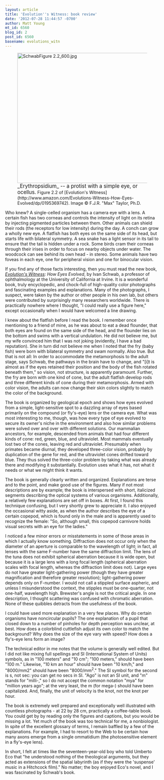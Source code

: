 ```yaml
---
layout: article
title: 'Evolution''s Witness: book review'
date: '2012-07-28 11:44:57 -0700'
author: Matt Young
mt_id: 6560
blog_id: 2
post_id: 6560
basename: evolutions_witn
---
```

<figure>
<img src="/PT/uploads/2012/SchwabFigure%202.2_600.jpg" alt="SchwabFigure 2.2_600.jpg" width="600" height="425" />
<figcaption markdown="span">
<big>_Erythropsidium_ -- a protist with a simple eye, or ocellus.</big> Figure 2.2 of [Evolution's Witness](http://www.amazon.com/Evolutions-Witness-How-Eyes-Evolved/dp/0195369742). Image © F.J.R. "Max" Taylor, Ph.D. 

</figcaption>
</figure>

Who knew?  A single-celled organism has a camera eye with a lens. A certain fish has two corneas and controls the intensity of light on its retina by injecting pigmented particles between them. Other animals can shield their rods (the receptors for low intensity) during the day. A conch can grow a wholly new eye. A flatfish has both eyes on the same side of its head, but starts life with bilateral symmetry. A sea snake has a light sensor in its tail to ensure that the tail is hidden under a rock. Some birds cram their corneas through their irises in order to focus on nearby objects under water. The woodcock can see behind its own head - in stereo. Some animals have two foveas in each eye, one for peripheral vision and one for binocular vision.

If you find any of those facts interesting, then you must read the new book, _[Evolution's Witness](http://www.amazon.com/Evolutions-Witness-How-Eyes-Evolved/dp/0195369742): How Eyes Evolved_, by Ivan Schwab, a professor of ophthalmology at the University of California at Irvine. It is a wonderful book, truly encyclopedic, and chock-full of high-quality color photographs and fascinating examples and explanations. Many of the photographs, I suspect, were taken by the author or other people in his own lab, but others were contributed by surprisingly many researchers worldwide. There is practically nowhere where I thought, "I could really use a figure here," except occasionally when I would have welcomed a line drawing.

I knew about the flatfish before I read the book. I remember once mentioning to a friend of mine, as he was about to eat a dead flounder, that both eyes are found on the same side of the head, and the flounder lies on the bottom and swims with a vertical undulation. He did not believe me, but my wife convinced him that I was not joking (evidently, I have a bad reputation). She in turn did not believe me when I noted that the fry (baby fish) were born with bilateral symmetry and swam normally. Also true. But that is not all: In order to accommodate the metamorphosis to the adult stage, says Schwab, the pathways in the brain have to change, and "\[i\]t is almost as if the eyes retained their position and the body of the fish rotated beneath them," so vision, not structure, is apparently paramount. Further, the fry are born with one kind of cone, but the adult flatfish develop rods and three different kinds of cone during their metamorphosis. Armed with color vision, the adults can now change their skin colors slightly to match the color of the background.

The book is organized by geological epoch and shows how eyes evolved from a simple, light-sensitive spot to a dazzling array of eyes based primarily on the compound (or fly's-eye) lens or the camera eye. What was most interesting to me, though, was how every type of eye evolved to secure its owner's niche in the environment and also how similar problems were solved over and over with different solutions. Our mammalian ancestors, for example, descended from animals that had four different kinds of cone: red, green, blue, and ultraviolet.  Most mammals eventually lost two of the cones, leaving red and ultraviolet. Presumably when primates became diurnal, they developed three-color vision, probably by duplication of the gene for red, and the ultraviolet cones drifted toward blue. They thus solved the three-color problem by taking what was already there and modifying it substantially. Evolution uses what it has, not what it needs or what we might think it wants.

The book is generally clearly written and organized. Explanations are terse and to the point, and make good use of the figures. Many if not most descriptions are by example; the book is interspersed with short, italicized segments describing the optical systems of various organisms. Additionally, a relatively few explanations are set off in boxes. At first, I found this technique confusing,  but I very shortly grew to appreciate it. I also enjoyed the occasional witty aside, as when the author describes the eye of a certain copepod, which is found only in the male and is apparently used to recognize the female: "So, although small, this copepod carnivore holds visual secrets with an eye for the ladies."

I noticed a few minor errors or misstatements in some of those areas in which I actually know something. Diffraction does not occur only when the diameter of an aperture is comparable to the wavelength of light; in fact, all lenses with the same F-number have the same diffraction limit. The lens of the tuna does not exhibit spherical aberration because it is wide open, but because it is a large lens with a long focal length (spherical aberration scales with focal length, whereas the diffraction limit does not).  Large eyes do not have greater light-gathering power (though they have greater magnification and therefore greater resolution); light-gathering power depends only on F-number.  I would not call a stippled surface aspheric, and unless I misunderstood the context, the stipples must be one-quarter, not one-half, wavelength high.  Brewster's angle is not the critical angle. In one description, I thought scattering was confused with chromatic aberration. None of these quibbles detracts from the usefulness of the book.  

I could have used more explanation in a very few places.  Why do certain organisms have noncircular pupils?  The one explanation of a pupil that closed down to a number of pinholes for depth perception was unclear, at best. How does a colorblind cuttlefish adjust its own color to match the background?  Why does the size of the eye vary with speed? How does a fly's-eye lens form an image?

The technical editor in me notes that the volume is generally well edited.  But I did not like mixing full spellings and SI (International System of Units) symbols, as in "100 meters" and "10 cm"; "100 meters," should have been "100 m." Likewise, "10 km an hour" should have been "10 km/h," and "8000/mm2" should have been "8000/mm<sup>2</sup>." The SI symbol for the second is s, not sec: you can get no secs in SI. "Ago" is not an SI unit, and "m" stands for "milli-," so I do not accept the common notation "mya" for "million years ago"; at the very least, the m (for mega-) should have been capitalized. And, finally, the unit of velocity is the knot, not the knot per hour. 

The book is extremely well prepared and exceptionally well illustrated with countless photographs - at 22 by 28 cm, practically a coffee-table book.  You could get by by reading only the figures and captions, but you would be missing a lot. Yet much of the book was too technical for me, a nonbiologist. In spite of the excellent glossary of terms, I remain baffled by a few of the explanations.  For example, I had to resort to the Web to be certain how many axons emerge from a single ommatidium (the photosensitive element in a fly's-eye lens). 

In short, I felt at times like the seventeen-year-old boy who told Umberto Eco that "he understood nothing of the theological arguments, but they acted as extensions of the spatial labyrinth (as if they were the 'suspense' music in a Hitchcock film)."  No matter; the boy enjoyed Eco's novel, and I was fascinated by Schwab's book.
